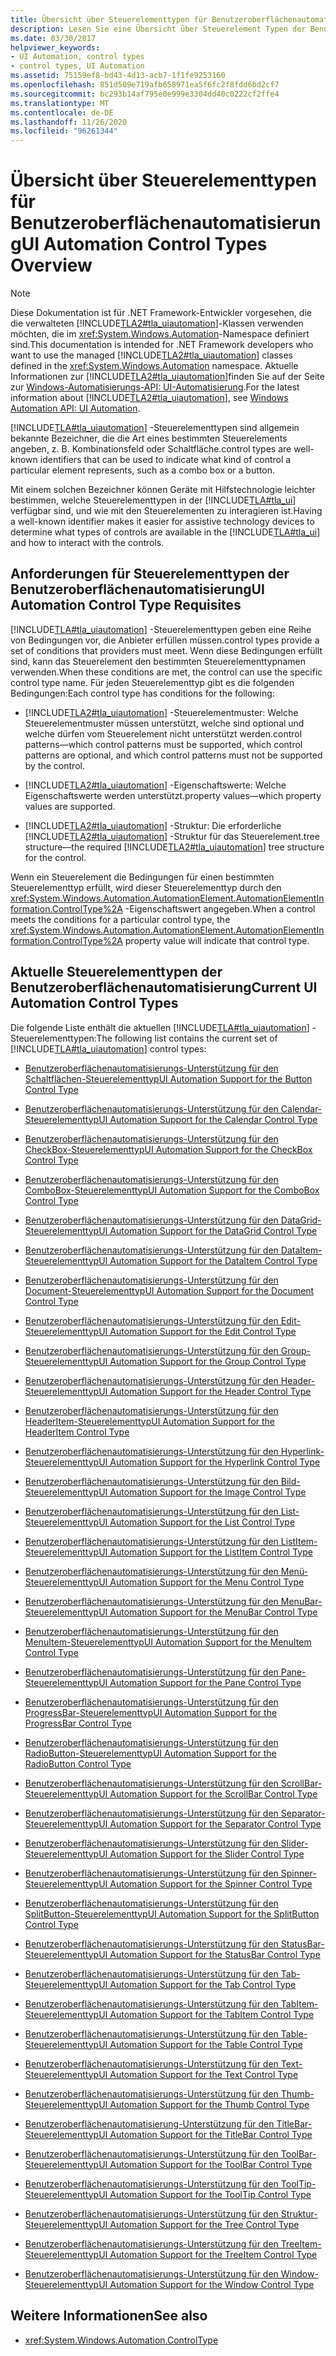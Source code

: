 ```yaml
---
title: Übersicht über Steuerelementtypen für Benutzeroberflächenautomatisierung
description: Lesen Sie eine Übersicht über Steuerelement Typen der Benutzeroberflächen Automatisierung, bei denen es sich um bekannte Bezeichner handelt, die verwendet werden können, um anzugeben, welche Art von Steuerelement ein Element darstellt.
ms.date: 03/30/2017
helpviewer_keywords:
- UI Automation, control types
- control types, UI Automation
ms.assetid: 75159ef8-bd43-4d13-acb7-1f1fe9253160
ms.openlocfilehash: 851d509e719afb658971ea5f6fc2f8fdd6bd2cf7
ms.sourcegitcommit: bc293b14af795e0e999e3304dd40c0222cf2ffe4
ms.translationtype: MT
ms.contentlocale: de-DE
ms.lasthandoff: 11/26/2020
ms.locfileid: "96261344"
---
```

# <a name="ui-automation-control-types-overview"></a><span data-ttu-id="46233-103">Übersicht über Steuerelementtypen für Benutzeroberflächenautomatisierung</span><span class="sxs-lookup"><span data-stu-id="46233-103">UI Automation Control Types Overview</span></span>

> [!NOTE]
> <span data-ttu-id="46233-104">Diese Dokumentation ist für .NET Framework-Entwickler vorgesehen, die die verwalteten [!INCLUDE[TLA2#tla_uiautomation](../../../includes/tla2sharptla-uiautomation-md.md)]-Klassen verwenden möchten, die im <xref:System.Windows.Automation>-Namespace definiert sind.</span><span class="sxs-lookup"><span data-stu-id="46233-104">This documentation is intended for .NET Framework developers who want to use the managed [!INCLUDE[TLA2#tla_uiautomation](../../../includes/tla2sharptla-uiautomation-md.md)] classes defined in the <xref:System.Windows.Automation> namespace.</span></span> <span data-ttu-id="46233-105">Aktuelle Informationen zur [!INCLUDE[TLA2#tla_uiautomation](../../../includes/tla2sharptla-uiautomation-md.md)]finden Sie auf der Seite zur [Windows-Automatisierungs-API: UI-Automatisierung](/windows/win32/winauto/entry-uiauto-win32).</span><span class="sxs-lookup"><span data-stu-id="46233-105">For the latest information about [!INCLUDE[TLA2#tla_uiautomation](../../../includes/tla2sharptla-uiautomation-md.md)], see [Windows Automation API: UI Automation](/windows/win32/winauto/entry-uiauto-win32).</span></span>  
  
 [!INCLUDE[TLA#tla_uiautomation](../../../includes/tlasharptla-uiautomation-md.md)] <span data-ttu-id="46233-106">-Steuerelementtypen sind allgemein bekannte Bezeichner, die die Art eines bestimmten Steuerelements angeben, z. B. Kombinationsfeld oder Schaltfläche.</span><span class="sxs-lookup"><span data-stu-id="46233-106">control types are well-known identifiers that can be used to indicate what kind of control a particular element represents, such as a combo box or a button.</span></span>  
  
 <span data-ttu-id="46233-107">Mit einem solchen Bezeichner können Geräte mit Hilfstechnologie leichter bestimmen, welche Steuerelementtypen in der [!INCLUDE[TLA#tla_ui](../../../includes/tlasharptla-ui-md.md)] verfügbar sind, und wie mit den Steuerelementen zu interagieren ist.</span><span class="sxs-lookup"><span data-stu-id="46233-107">Having a well-known identifier makes it easier for assistive technology devices to determine what types of controls are available in the [!INCLUDE[TLA#tla_ui](../../../includes/tlasharptla-ui-md.md)] and how to interact with the controls.</span></span>  
  
<a name="UI_Automation_Control_Type_Requisites"></a>

## <a name="ui-automation-control-type-requisites"></a><span data-ttu-id="46233-108">Anforderungen für Steuerelementtypen der Benutzeroberflächenautomatisierung</span><span class="sxs-lookup"><span data-stu-id="46233-108">UI Automation Control Type Requisites</span></span>  

 [!INCLUDE[TLA#tla_uiautomation](../../../includes/tlasharptla-uiautomation-md.md)] <span data-ttu-id="46233-109">-Steuerelementtypen geben eine Reihe von Bedingungen vor, die Anbieter erfüllen müssen.</span><span class="sxs-lookup"><span data-stu-id="46233-109">control types provide a set of conditions that providers must meet.</span></span> <span data-ttu-id="46233-110">Wenn diese Bedingungen erfüllt sind, kann das Steuerelement den bestimmten Steuerelementtypnamen verwenden.</span><span class="sxs-lookup"><span data-stu-id="46233-110">When these conditions are met, the control can use the specific control type name.</span></span> <span data-ttu-id="46233-111">Für jeden Steuerelementtyp gibt es die folgenden Bedingungen:</span><span class="sxs-lookup"><span data-stu-id="46233-111">Each control type has conditions for the following:</span></span>  
  
- [!INCLUDE[TLA2#tla_uiautomation](../../../includes/tla2sharptla-uiautomation-md.md)] <span data-ttu-id="46233-112">-Steuerelementmuster: Welche Steuerelementmuster müssen unterstützt, welche sind optional und welche dürfen vom Steuerelement nicht unterstützt werden.</span><span class="sxs-lookup"><span data-stu-id="46233-112">control patterns—which control patterns must be supported, which control patterns are optional, and which control patterns must not be supported by the control.</span></span>  
  
- [!INCLUDE[TLA2#tla_uiautomation](../../../includes/tla2sharptla-uiautomation-md.md)] <span data-ttu-id="46233-113">-Eigenschaftswerte: Welche Eigenschaftswerte werden unterstützt.</span><span class="sxs-lookup"><span data-stu-id="46233-113">property values—which property values are supported.</span></span>  
  
- [!INCLUDE[TLA2#tla_uiautomation](../../../includes/tla2sharptla-uiautomation-md.md)] <span data-ttu-id="46233-114">-Struktur: Die erforderliche [!INCLUDE[TLA2#tla_uiautomation](../../../includes/tla2sharptla-uiautomation-md.md)] -Struktur für das Steuerelement.</span><span class="sxs-lookup"><span data-stu-id="46233-114">tree structure—the required [!INCLUDE[TLA2#tla_uiautomation](../../../includes/tla2sharptla-uiautomation-md.md)] tree structure for the control.</span></span>  
  
 <span data-ttu-id="46233-115">Wenn ein Steuerelement die Bedingungen für einen bestimmten Steuerelementtyp erfüllt, wird dieser Steuerelementtyp durch den <xref:System.Windows.Automation.AutomationElement.AutomationElementInformation.ControlType%2A> -Eigenschaftswert angegeben.</span><span class="sxs-lookup"><span data-stu-id="46233-115">When a control meets the conditions for a particular control type, the <xref:System.Windows.Automation.AutomationElement.AutomationElementInformation.ControlType%2A> property value will indicate that control type.</span></span>  
  
<a name="Current_UI_Automation_Control_Types"></a>

## <a name="current-ui-automation-control-types"></a><span data-ttu-id="46233-116">Aktuelle Steuerelementtypen der Benutzeroberflächenautomatisierung</span><span class="sxs-lookup"><span data-stu-id="46233-116">Current UI Automation Control Types</span></span>  

 <span data-ttu-id="46233-117">Die folgende Liste enthält die aktuellen [!INCLUDE[TLA#tla_uiautomation](../../../includes/tlasharptla-uiautomation-md.md)] -Steuerelementtypen:</span><span class="sxs-lookup"><span data-stu-id="46233-117">The following list contains the current set of [!INCLUDE[TLA#tla_uiautomation](../../../includes/tlasharptla-uiautomation-md.md)] control types:</span></span>  
  
- [<span data-ttu-id="46233-118">Benutzeroberflächenautomatisierungs-Unterstützung für den Schaltflächen-Steuerelementtyp</span><span class="sxs-lookup"><span data-stu-id="46233-118">UI Automation Support for the Button Control Type</span></span>](ui-automation-support-for-the-button-control-type.md)  
  
- [<span data-ttu-id="46233-119">Benutzeroberflächenautomatisierungs-Unterstützung für den Calendar-Steuerelementtyp</span><span class="sxs-lookup"><span data-stu-id="46233-119">UI Automation Support for the Calendar Control Type</span></span>](ui-automation-support-for-the-calendar-control-type.md)  
  
- [<span data-ttu-id="46233-120">Benutzeroberflächenautomatisierungs-Unterstützung für den CheckBox-Steuerelementtyp</span><span class="sxs-lookup"><span data-stu-id="46233-120">UI Automation Support for the CheckBox Control Type</span></span>](ui-automation-support-for-the-checkbox-control-type.md)  
  
- [<span data-ttu-id="46233-121">Benutzeroberflächenautomatisierungs-Unterstützung für den ComboBox-Steuerelementtyp</span><span class="sxs-lookup"><span data-stu-id="46233-121">UI Automation Support for the ComboBox Control Type</span></span>](ui-automation-support-for-the-combobox-control-type.md)  
  
- [<span data-ttu-id="46233-122">Benutzeroberflächenautomatisierungs-Unterstützung für den DataGrid-Steuerelementtyp</span><span class="sxs-lookup"><span data-stu-id="46233-122">UI Automation Support for the DataGrid Control Type</span></span>](ui-automation-support-for-the-datagrid-control-type.md)  
  
- [<span data-ttu-id="46233-123">Benutzeroberflächenautomatisierungs-Unterstützung für den DataItem-Steuerelementtyp</span><span class="sxs-lookup"><span data-stu-id="46233-123">UI Automation Support for the DataItem Control Type</span></span>](ui-automation-support-for-the-dataitem-control-type.md)  
  
- [<span data-ttu-id="46233-124">Benutzeroberflächenautomatisierungs-Unterstützung für den Document-Steuerelementtyp</span><span class="sxs-lookup"><span data-stu-id="46233-124">UI Automation Support for the Document Control Type</span></span>](ui-automation-support-for-the-document-control-type.md)  
  
- [<span data-ttu-id="46233-125">Benutzeroberflächenautomatisierungs-Unterstützung für den Edit-Steuerelementtyp</span><span class="sxs-lookup"><span data-stu-id="46233-125">UI Automation Support for the Edit Control Type</span></span>](ui-automation-support-for-the-edit-control-type.md)  
  
- [<span data-ttu-id="46233-126">Benutzeroberflächenautomatisierungs-Unterstützung für den Group-Steuerelementtyp</span><span class="sxs-lookup"><span data-stu-id="46233-126">UI Automation Support for the Group Control Type</span></span>](ui-automation-support-for-the-group-control-type.md)  
  
- [<span data-ttu-id="46233-127">Benutzeroberflächenautomatisierungs-Unterstützung für den Header-Steuerelementtyp</span><span class="sxs-lookup"><span data-stu-id="46233-127">UI Automation Support for the Header Control Type</span></span>](ui-automation-support-for-the-header-control-type.md)  
  
- [<span data-ttu-id="46233-128">Benutzeroberflächenautomatisierungs-Unterstützung für den HeaderItem-Steuerelementtyp</span><span class="sxs-lookup"><span data-stu-id="46233-128">UI Automation Support for the HeaderItem Control Type</span></span>](ui-automation-support-for-the-headeritem-control-type.md)  
  
- [<span data-ttu-id="46233-129">Benutzeroberflächenautomatisierungs-Unterstützung für den Hyperlink-Steuerelementtyp</span><span class="sxs-lookup"><span data-stu-id="46233-129">UI Automation Support for the Hyperlink Control Type</span></span>](ui-automation-support-for-the-hyperlink-control-type.md)  
  
- [<span data-ttu-id="46233-130">Benutzeroberflächenautomatisierungs-Unterstützung für den Bild-Steuerelementtyp</span><span class="sxs-lookup"><span data-stu-id="46233-130">UI Automation Support for the Image Control Type</span></span>](ui-automation-support-for-the-image-control-type.md)  
  
- [<span data-ttu-id="46233-131">Benutzeroberflächenautomatisierungs-Unterstützung für den List-Steuerelementtyp</span><span class="sxs-lookup"><span data-stu-id="46233-131">UI Automation Support for the List Control Type</span></span>](ui-automation-support-for-the-list-control-type.md)  
  
- [<span data-ttu-id="46233-132">Benutzeroberflächenautomatisierungs-Unterstützung für den ListItem-Steuerelementtyp</span><span class="sxs-lookup"><span data-stu-id="46233-132">UI Automation Support for the ListItem Control Type</span></span>](ui-automation-support-for-the-listitem-control-type.md)  
  
- [<span data-ttu-id="46233-133">Benutzeroberflächenautomatisierungs-Unterstützung für den Menü-Steuerelementtyp</span><span class="sxs-lookup"><span data-stu-id="46233-133">UI Automation Support for the Menu Control Type</span></span>](ui-automation-support-for-the-menu-control-type.md)  
  
- [<span data-ttu-id="46233-134">Benutzeroberflächenautomatisierungs-Unterstützung für den MenuBar-Steuerelementtyp</span><span class="sxs-lookup"><span data-stu-id="46233-134">UI Automation Support for the MenuBar Control Type</span></span>](ui-automation-support-for-the-menubar-control-type.md)  
  
- [<span data-ttu-id="46233-135">Benutzeroberflächenautomatisierungs-Unterstützung für den MenuItem-Steuerelementtyp</span><span class="sxs-lookup"><span data-stu-id="46233-135">UI Automation Support for the MenuItem Control Type</span></span>](ui-automation-support-for-the-menuitem-control-type.md)  
  
- [<span data-ttu-id="46233-136">Benutzeroberflächenautomatisierungs-Unterstützung für den Pane-Steuerelementtyp</span><span class="sxs-lookup"><span data-stu-id="46233-136">UI Automation Support for the Pane Control Type</span></span>](ui-automation-support-for-the-pane-control-type.md)  
  
- [<span data-ttu-id="46233-137">Benutzeroberflächenautomatisierungs-Unterstützung für den ProgressBar-Steuerelementtyp</span><span class="sxs-lookup"><span data-stu-id="46233-137">UI Automation Support for the ProgressBar Control Type</span></span>](ui-automation-support-for-the-progressbar-control-type.md)  
  
- [<span data-ttu-id="46233-138">Benutzeroberflächenautomatisierungs-Unterstützung für den RadioButton-Steuerelementtyp</span><span class="sxs-lookup"><span data-stu-id="46233-138">UI Automation Support for the RadioButton Control Type</span></span>](ui-automation-support-for-the-radiobutton-control-type.md)  
  
- [<span data-ttu-id="46233-139">Benutzeroberflächenautomatisierungs-Unterstützung für den ScrollBar-Steuerelementtyp</span><span class="sxs-lookup"><span data-stu-id="46233-139">UI Automation Support for the ScrollBar Control Type</span></span>](ui-automation-support-for-the-scrollbar-control-type.md)  
  
- [<span data-ttu-id="46233-140">Benutzeroberflächenautomatisierungs-Unterstützung für den Separator-Steuerelementtyp</span><span class="sxs-lookup"><span data-stu-id="46233-140">UI Automation Support for the Separator Control Type</span></span>](ui-automation-support-for-the-separator-control-type.md)  
  
- [<span data-ttu-id="46233-141">Benutzeroberflächenautomatisierungs-Unterstützung für den Slider-Steuerelementtyp</span><span class="sxs-lookup"><span data-stu-id="46233-141">UI Automation Support for the Slider Control Type</span></span>](ui-automation-support-for-the-slider-control-type.md)  
  
- [<span data-ttu-id="46233-142">Benutzeroberflächenautomatisierungs-Unterstützung für den Spinner-Steuerelementtyp</span><span class="sxs-lookup"><span data-stu-id="46233-142">UI Automation Support for the Spinner Control Type</span></span>](ui-automation-support-for-the-spinner-control-type.md)  
  
- [<span data-ttu-id="46233-143">Benutzeroberflächenautomatisierungs-Unterstützung für den SplitButton-Steuerelementtyp</span><span class="sxs-lookup"><span data-stu-id="46233-143">UI Automation Support for the SplitButton Control Type</span></span>](ui-automation-support-for-the-splitbutton-control-type.md)  
  
- [<span data-ttu-id="46233-144">Benutzeroberflächenautomatisierungs-Unterstützung für den StatusBar-Steuerelementtyp</span><span class="sxs-lookup"><span data-stu-id="46233-144">UI Automation Support for the StatusBar Control Type</span></span>](ui-automation-support-for-the-statusbar-control-type.md)  
  
- [<span data-ttu-id="46233-145">Benutzeroberflächenautomatisierungs-Unterstützung für den Tab-Steuerelementtyp</span><span class="sxs-lookup"><span data-stu-id="46233-145">UI Automation Support for the Tab Control Type</span></span>](ui-automation-support-for-the-tab-control-type.md)  
  
- [<span data-ttu-id="46233-146">Benutzeroberflächenautomatisierungs-Unterstützung für den TabItem-Steuerelementtyp</span><span class="sxs-lookup"><span data-stu-id="46233-146">UI Automation Support for the TabItem Control Type</span></span>](ui-automation-support-for-the-tabitem-control-type.md)  
  
- [<span data-ttu-id="46233-147">Benutzeroberflächenautomatisierungs-Unterstützung für den Table-Steuerelementtyp</span><span class="sxs-lookup"><span data-stu-id="46233-147">UI Automation Support for the Table Control Type</span></span>](ui-automation-support-for-the-table-control-type.md)  
  
- [<span data-ttu-id="46233-148">Benutzeroberflächenautomatisierungs-Unterstützung für den Text-Steuerelementtyp</span><span class="sxs-lookup"><span data-stu-id="46233-148">UI Automation Support for the Text Control Type</span></span>](ui-automation-support-for-the-text-control-type.md)  
  
- [<span data-ttu-id="46233-149">Benutzeroberflächenautomatisierungs-Unterstützung für den Thumb-Steuerelementtyp</span><span class="sxs-lookup"><span data-stu-id="46233-149">UI Automation Support for the Thumb Control Type</span></span>](ui-automation-support-for-the-thumb-control-type.md)  
  
- [<span data-ttu-id="46233-150">Benutzeroberflächenautomatisierung-Unterstützung für den TitleBar-Steuerelementtyp</span><span class="sxs-lookup"><span data-stu-id="46233-150">UI Automation Support for the TitleBar Control Type</span></span>](ui-automation-support-for-the-titlebar-control-type.md)  
  
- [<span data-ttu-id="46233-151">Benutzeroberflächenautomatisierungs-Unterstützung für den ToolBar-Steuerelementtyp</span><span class="sxs-lookup"><span data-stu-id="46233-151">UI Automation Support for the ToolBar Control Type</span></span>](ui-automation-support-for-the-toolbar-control-type.md)  
  
- [<span data-ttu-id="46233-152">Benutzeroberflächenautomatisierungs-Unterstützung für den ToolTip-Steuerelementtyp</span><span class="sxs-lookup"><span data-stu-id="46233-152">UI Automation Support for the ToolTip Control Type</span></span>](ui-automation-support-for-the-tooltip-control-type.md)  
  
- [<span data-ttu-id="46233-153">Benutzeroberflächenautomatisierungs-Unterstützung für den Struktur-Steuerelementtyp</span><span class="sxs-lookup"><span data-stu-id="46233-153">UI Automation Support for the Tree Control Type</span></span>](ui-automation-support-for-the-tree-control-type.md)  
  
- [<span data-ttu-id="46233-154">Benutzeroberflächenautomatisierungs-Unterstützung für den TreeItem-Steuerelementtyp</span><span class="sxs-lookup"><span data-stu-id="46233-154">UI Automation Support for the TreeItem Control Type</span></span>](ui-automation-support-for-the-treeitem-control-type.md)  
  
- [<span data-ttu-id="46233-155">Benutzeroberflächenautomatisierungs-Unterstützung für den Window-Steuerelementtyp</span><span class="sxs-lookup"><span data-stu-id="46233-155">UI Automation Support for the Window Control Type</span></span>](ui-automation-support-for-the-window-control-type.md)  
  
## <a name="see-also"></a><span data-ttu-id="46233-156">Weitere Informationen</span><span class="sxs-lookup"><span data-stu-id="46233-156">See also</span></span>

- <xref:System.Windows.Automation.ControlType>
